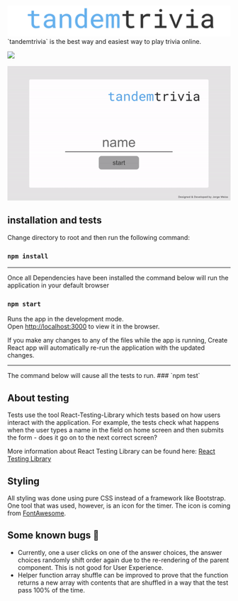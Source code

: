 <img src="./public/banner.png">  
 `tandemtrivia` is the best way and easiest way to play trivia online. 

![](https://img.shields.io/badge/Code-React-informational?style=flat&logo=react&logoColor=white&color=blue)



<img src="./public/preview.gif">

## installation and tests

Change directory to root and then run the following command:  
### `npm install`
<hr>

Once all Dependencies have been installed the command below will run the application in your default browser
### `npm start`

Runs the app in the development mode.\
Open [http://localhost:3000](http://localhost:3000) to view it in the browser.

If you make any changes to any of the files while the app is running, Create React app will automatically re-run the application with the updated changes. 
<hr>
The command below will cause all the tests to run.
### `npm test`

## About testing
Tests use the tool React-Testing-Library which tests based on how users interact with the application.
For example, the tests check what happens when the user types a name in the field on home screen and then submits the form - does it go on to the next correct screen?

More information about React Testing Library can be found here: [React Testing Library](https://testing-library.com/docs/react-testing-library/intro)

## Styling
All styling was done using pure CSS instead of a framework like Bootstrap. One tool that was used, however, is an icon for the timer. The icon is coming from [FontAwesome](https://fontawesome.com/).

## Some known bugs 🐞
- Currently, one a user clicks on one of the answer choices, the answer choices randomly shift order again due to the re-rendering of the parent component. This is not good for User Experience. 
- Helper function array shuffle can be improved to prove that the function returns a new array with contents that are shuffled in a way that the test pass 100% of the time. 

